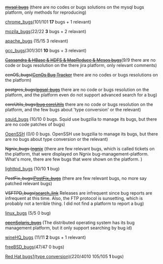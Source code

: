 
~~[mysql bugs](https://github.com/tanhuang01/bugstatics/blob/main/mysql_bugs.md)~~ (there are no codes or bugs solutions on the mysql bugs platform, only methods for reproducing)

[chrome_bugs](https://github.com/tanhuang01/bugstatics/blob/main/chromium_bugs.md)(101/101 **17** bugs + 1 relevant)

[mozila_bugs](https://github.com/tanhuang01/bugstatics/blob/main/mozila_bugs.md)(22/22 **3** bugs + 2 relavant)

[apache_bugs](https://github.com/tanhuang01/bugstatics/blob/main/apache_bugs.md) (15/15 3 relevant) 

[gcc_bugs](https://github.com/tanhuang01/bugstatics/blob/main/GCC_bugs.md)(301/301 **10** bugs + 3 relevant)

~~[Cassandra & HBase & HDFS & MapReduce & Mesos bugs](https://github.com/tanhuang01/bugstatics/blob/main/Cassandra_Hbase_HDFS_bugs.md)~~(9/9 there are no code or bugs resolution on the there jira platform, only relevant comments)

~~cenOS_bugs([CenOs Bug Tracker](https://bugs.centos.org/view_all_bug_page.php?refresh=true)~~ there are no codes or bugs resolutions on the platform)

~~postgres_bugs([pgsql-bugs](https://www.postgresql.org/list/pgsql-bugs/)~~ there are no code or bugs resolution on the platform, and the platform even do not support advanced search for a bug)

~~coreUtils_bugs([bug coreUtils](https://lists.gnu.org/archive/cgi-bin/namazu.cgi?query=%22type+conversion%22+%7C+%22type+casting%22+%7C+%22type+coercion%22+%7C+%22type+juggling%22+%7C+%22type+confuion%22+%7C+%22upcast%22+%7C+%22downcast%22&submit=Search%21&idxname=bug-coreutils&max=100&result=normal&sort=score)~~ there are no code or bugs resolution on the platform, and the few bugs about 'type conversion' or the relevant)

[squid_bugs](https://github.com/tanhuang01/bugstatics/blob/main/squid_bugs.md) (10/10 0 bugs. Squid use bugzilia to manage its bugs, but there are no code patches of bugs)

[OpenSSH](https://bugzilla.mindrot.org/buglist.cgi?bug_status=__closed__&content=%22type%20conversion%22%20%7C%20%22type%20casting%22%20%7C%20%22type%20coercion%22%20%7C%20%22type%20juggling%22%20%7C%20%22type%20confusion%22%20%7C%20%22downcast%22%20%7C%20%22upcast%22&no_redirect=1&order=Importance&query_format=specific) (0/0 0 bugs. OpenSSH use bugzilia to manage its bugs, but there are no bugs about type conversion or the relevant)

~~Ngnix_bugs ([ngnix](https://trac.nginx.org/nginx/ticket/1368#no1)~~ (there are few relevant bugs, which is called tickets on the platform, that were displayed on Ngnix bug-management-platform. What's more, there are few bugs that were shown on the platform. )

[lighttpd_bugs](https://github.com/tanhuang01/bugstatics/blob/main/lighttpd_bugs.md) (10/10 **1** bug)

~~PostFix_bugs([PostFix_bugs](https://rt.cpan.org/Search/Simple.html)~~ (there are few relevant bugs, no more say patched relevant bugs)

~~VSFTPD_bugs([search_link](https://bugs.launchpad.net/ubuntu/+source/vsftpd)~~ Releases are infrequent since bug reports are infrequent at this time. Also, the FTP protocol is sunsetting, which is probably not a terrible thing. I did not find a platform to report a bug)

[linux_bugs](https://bugzilla.kernel.org/buglist.cgi?bug_status=__closed__&content=%22type%20conversion%22%20%7C%20%22type%20casting%22%20%7C%20%22type%20coercion%22%20%7C%20%22type%20juggling%22%20%7C%20%22type%20confusion%22%20%7C%20%22downcast%22%20%7C%20%22upcast%22&no_redirect=1&order=Importance&query_format=specific) (5/5 0 bug)

~~[openSolaris_bugs](https://illumos.org/opensolaris/bugdb/bug.html)~~ (The distributed operating system has its bug management platform, but it only support searching by bug id)

[wineHQ_bugs](https://github.com/tanhuang01/bugstatics/blob/main/wineHQ.md) (11/11 **2** bugs + 1 relevant)

[freeBSD_bugs](https://github.com/tanhuang01/bugstatics/blob/main/FreeBSD_bugs.md)(47/47 0 bugs)

[Red Hat bugs1(type conversion)](https://github.com/tanhuang01/bugstatics/blob/main/Red_Hat_bug1.md)(220/4010 105/105 **1** bugs)


